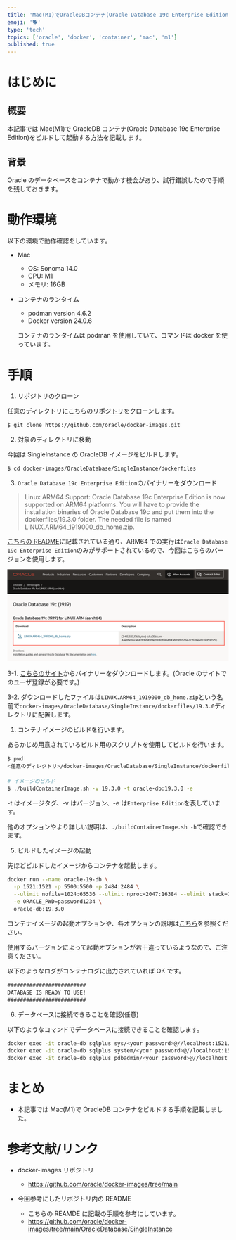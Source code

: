 ```yaml
---
title: 'Mac(M1)でOracleDBコンテナ(Oracle Database 19c Enterprise Edition)をビルドする'
emoji: '🐕'
type: 'tech'
topics: ['oracle', 'docker', 'container', 'mac', 'm1']
published: true
---
```


# はじめに

## 概要

本記事では Mac(M1)で OracleDB コンテナ(Oracle Database 19c Enterprise Edition)をビルドして起動する方法を記載します。

## 背景

Oracle のデータベースをコンテナで動かす機会があり、試行錯誤したので手順を残しておきます。

# 動作環境

以下の環境で動作確認をしています。

- Mac

  - OS: Sonoma 14.0
  - CPU: M1
  - メモリ: 16GB

- コンテナのランタイム

  - podman version 4.6.2
  - Docker version 24.0.6

  コンテナのランタイムは podman を使用していて、コマンドは docker を使っています。

# 手順

1. リポジトリのクローン

任意のディレクトリに[こちらのリポジトリ](https://github.com/oracle/docker-images/tree/main)をクローンします。

```sh
$ git clone https://github.com/oracle/docker-images.git
```

2. 対象のディレクトリに移動

今回は SingleInstance の OracleDB イメージをビルドします。

```sh
$ cd docker-images/OracleDatabase/SingleInstance/dockerfiles
```

3. `Oracle Database 19c Enterprise Edition`のバイナリーをダウンロード

> Linux ARM64 Support: Oracle Database 19c Enterprise Edition is now supported on ARM64 platforms. You will have to provide the installation binaries of Oracle Database 19c and put them into the dockerfiles/19.3.0 folder. The needed file is named LINUX.ARM64_1919000_db_home.zip.

[こちらの README](https://github.com/oracle/docker-images/tree/main/OracleDatabase/SingleInstance)に記載されている通り、ARM64 での実行は`Oracle Database 19c Enterprise Edition`のみがサポートされているので、今回はこちらのバージョンを使用します。

![ダウンロードしたバイナリー](/images/001-oracle-container/image-1.png)

3-1. [こちらのサイト](https://www.oracle.com/database/technologies/oracle19c-linux-arm64-downloads.html)からバイナリーをダウンロードします。(Oracle のサイトでのユーザ登録が必要です。)

3-2. ダウンロードしたファイルは`LINUX.ARM64_1919000_db_home.zip`という名前で`docker-images/OracleDatabase/SingleInstance/dockerfiles/19.3.0`ディレクトリに配置します。

1. コンテナイメージのビルドを行います。

あらかじめ用意されているビルド用のスクリプトを使用してビルドを行います。

```sh
$ pwd
<任意のディレクトリ>/docker-images/OracleDatabase/SingleInstance/dockerfiles

# イメージのビルド
$ ./buildContainerImage.sh -v 19.3.0 -t oracle-db:19.3.0 -e
```

-t はイメージタグ、-v はバージョン、-e は`Enterprise Edition`を表しています。

他のオプションやより詳しい説明は、`./buildContainerImage.sh -h`で確認できます。

5. ビルドしたイメージの起動

先ほどビルドしたイメージからコンテナを起動します。

```sh
docker run --name oracle-19-db \
  -p 1521:1521 -p 5500:5500 -p 2484:2484 \
  --ulimit nofile=1024:65536 --ulimit nproc=2047:16384 --ulimit stack=10485760:33554432 --ulimit memlock=3221225472 \
  -e ORACLE_PWD=password1234 \
  oracle-db:19.3.0
```

コンテナイメージの起動オプションや、各オプションの説明は[こちら](https://github.com/oracle/docker-images/tree/main/OracleDatabase/SingleInstance#running-oracle-database-enterprise-and-standard-edition-2-in-a-container)を参照ください。

使用するバージョンによって起動オプションが若干違っているようなので、ご注意ください。

以下のようなログがコンテナログに出力されていれば OK です。

```txt
#########################
DATABASE IS READY TO USE!
#########################
```

6. データベースに接続できることを確認(任意)

以下のようなコマンドでデータベースに接続できることを確認します。

```sh
docker exec -it oracle-db sqlplus sys/<your password>@//localhost:1521/<your service name> as sysdba
docker exec -it oracle-db sqlplus system/<your password>@//localhost:1521/<your service name>
docker exec -it oracle-db sqlplus pdbadmin/<your password>@//localhost:1521/<Your PDB name>
```

# まとめ

- 本記事では Mac(M1)で OracleDB コンテナをビルドする手順を記載しました。

# 参考文献/リンク

- docker-images リポジトリ

  - https://github.com/oracle/docker-images/tree/main

- 今回参考にしたリポジトリ内の README

  - こちらの REAMDE に記載の手順を参考にしています。
  - https://github.com/oracle/docker-images/tree/main/OracleDatabase/SingleInstance
